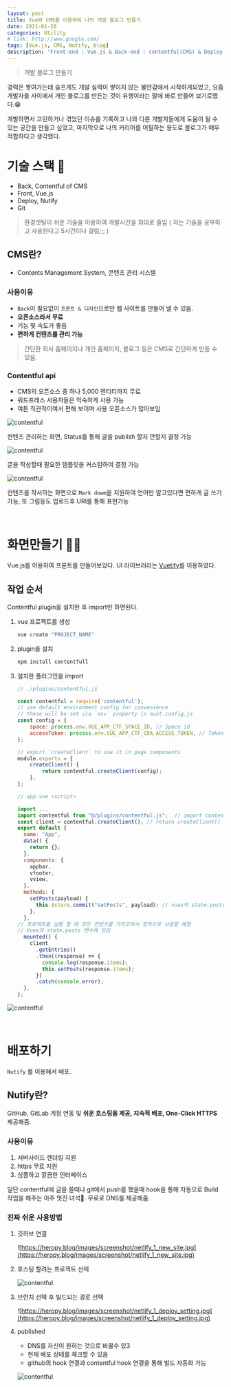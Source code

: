 ```yaml
---
layout: post
title: Vue와 CMS를 이용하여 나의 개발 블로그 만들기
date: 2021-01-20
categories: Utility
# link: http://www.google.com/
tags: [Vue.js, CMS, Nutify, blog]
description: 'Front-end : Vue.js & Back-end : contentful(CMS) & Deploy : Nutify'
---
```


> 개발 블로그 만들기

경력은 쌓여가는데 슬프게도 개발 실력이 쌓이지 않는 불안감에서 시작하게되었고, 요즘 개발자들 사이에서 개인 블로그를 만든는 것이 유행이라는 말에 바로 만들어 보기로했다.😁

개발하면서 고민하거나 겪었던 이슈를 기록하고 나와 다른 개발자들에게 도움이 될 수 있는 공간을 만들고 싶었고, 마지막으로 나의 커리어를 어필하는 용도로 블로그가 매우 적합하다고 생각했다.

# 기술 스택 🔨

-   Back, Contentful of CMS
-   Front, Vue.js
-   Deploy, Nutify
-   Git

> 환경셋팅이 쉬운 기술을 이용하여 개발시간을 최대로 줄임 ( 저는 기술을 공부하고 사용한다고 5시간이나 걸림;;; )

## CMS란?

-   Contents Management System, 콘텐츠 관리 시스템

### 사용이유

-   `Back`이 필요없이 `프론트 & 디자인`으로만 웹 사이트를 만들어 낼 수 있음.
-   **오픈소스라서 무료**
-   기능 및 속도가 좋음
-   **편하게 컨텐츠를 관리 가능**

> 간단한 회사 홈페이지나 개인 홈페이지, 블로그 등은 CMS로 간단하게 만들 수 있음.

### Contentful api

-   CMS의 오픈소스 중 하나 5,000 엔티티까지 무료
-   워드프레스 사용자들은 익숙하게 사용 가능
-   여튼 직관적이여서 편해 보이며 사용 오픈소스가 많아보임

![contentful](/assets/post-img/make-dev-blog/Untitled00.png)

컨텐츠 관리하는 화면, Status를 통해 글을 publish 할지 안할지 결정 가능

![contentful](/assets/post-img/make-dev-blog/Untitled01.png)

글을 작성할때 필요한 템플릿을 커스텀하여 결정 가능

![contentful](/assets/post-img/make-dev-blog/Untitled02.png)

컨텐츠를 작서하는 화면으로 `Mark dowm`을 지원하여 언어만 알고있다면 편하게 글 쓰기 가능, 또 그림등도 업로드후 URI를 통해 표현가능

<br>

# 화면만들기 👨‍💻

Vue.js를 이용하여 프론트를 만들어보았다. UI 라이브러리는 [Vuetify](https://vuetifyjs.com/en/)를 이용하였다.

## 작업 순서

Contentful plugin을 설치한 후 import만 하면된다.

1. vue 프로젝트를 생성

    ```bash
    vue create "PROJECT_NAME"
    ```

2. plugin을 설치

    ```bash
    npm install contentfull
    ```

3. 설치한 플러그인을 import

    ```jsx
    // ./plugins/contentful.js

    const contentful = require('contentful');
    // use default environment config for convenience
    // these will be set via `env` property in nuxt.config.js
    const config = {
    	space: process.env.VUE_APP_CTF_SPACE_ID, // Space id
    	accessToken: process.env.VUE_APP_CTF_CDA_ACCESS_TOKEN, // Token
    };

    // export `createClient` to use it in page components
    module.exports = {
    	createClient() {
    		return contentful.createClient(config);
    	},
    };
    ```

    ```jsx
    // app.vue <script>

    import ...
    import contentful from "@/plugins/contentful.js";  // import contentful
    const client = contentful.createClient(); // return createClient()
    export default {
      name: "App",
      data() {
        return {};
      },
      components: {
        appbar,
        vfooter,
        vview,
      },
      methods: {
        setPosts(payload) {
          this.$store.commit("setPosts", payload); // vuex의 state.posts에 넣는 메소드
        },
      },
    // 프로젝트를 실행 할 때 모든 컨텐츠를 가지고와서 정적으로 사용할 예정
    // Vuex의 state.posts 변수에 담김
      mounted() {
        client
          .getEntries()
          .then((response) => {
            console.log(response.items);
            this.setPosts(response.items);
          })
          .catch(console.error);
      },
    };

    ```

![contentful](/assets/post-img/make-dev-blog/Untitled03.png)

<br>

# 배포하기

`Nutify` 를 이용해서 배포.

## Nutify란?

GitHub, GitLab 계정 연동 및 **쉬운 호스팅을 제공, 지속적 배포, One-Click HTTPS** 제공해줌.

### 사용이유

1. 서버사이드 렌더링 지원
2. https 무료 지원
3. 심플하고 깔끔한 인터페이스

일단 contentful에 글을 쓸때나 git에서 push를 했을때 hook을 통해 자동으로 Build 작업을 해주는 아주 멋진 녀석🤣. 무료로 DNS를 제공해줌.

### 진짜 쉬운 사용방법

1. 깃허브 연결

    ![https://heropy.blog/images/screenshot/netlify_1_new_site.jpg](https://heropy.blog/images/screenshot/netlify_1_new_site.jpg)

2. 호스팅 할려는 프로젝트 선택

    ![contentful](/assets/post-img/make-dev-blog/Untitled04.png)

3. 브런치 선택 후 빌드되는 경로 선택

    ![https://heropy.blog/images/screenshot/netlify_1_deploy_setting.jpg](https://heropy.blog/images/screenshot/netlify_1_deploy_setting.jpg)

4. published

    -   DNS를 자신이 원하는 것으로 바꿀수 있3
    -   현재 배포 상테를 체크할 수 있음
    -   github의 hook 연결과 contentful hook 연결을 통해 빌드 자동화 가능

    ![contentful](/assets/post-img/make-dev-blog/Untitled05.png)
